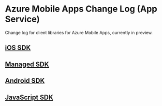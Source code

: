 # Azure Mobile Apps Change Log (App Service)

Change log for client libraries for Azure Mobile Apps, currently in preview.

## [iOS SDK](CHANGELOG.ios.md)

## [Managed SDK](CHANGELOG.managed.md)

## [Android SDK](CHANGELOG.android.md)

## [JavaScript SDK](CHANGELOG.javascript.md)
